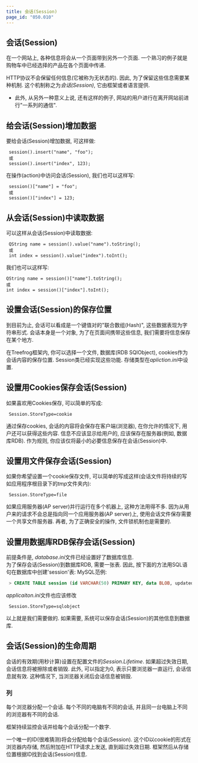 ```yaml
---
title: 会话(Session)
page_id: "050.010"
---
```


## 会话(Session)

在一个网站上, 各种信息将会从一个页面带到另外一个页面. 一个熟习的例子就是购物车中已经选择的产品在各个页面中传递.

HTTP协议不会保留任何信息(它被称为无状态的). 因此, 为了保留这些信息需要某种机制. 这个机制称之为*会话(Session)*, 它由框架或者语言提供.

- 此外, 从另外一种意义上说, 还有这样的例子, 网站的用户进行在离开网站前进行"一系列的通信".

## 给会话(Session)增加数据

要给会话(Session)增加数据, 可这样做:

```
 session().insert("name", "foo");
 或
 session().insert("index", 123);
```

在操作(action)中访问会话(Session), 我们也可以这样写:
```
 session()["name"] = "foo";
 或
 session()["index"] = 123;
```

## 从会话(Session)中读取数据

可以这样从会话(Session)中读取数据:

```
 QString name = session().value("name").toString();
 或
 int index = session().value("index").toInt();
```

我们也可以这样写:
 ```
 QString name = session()["name"].toString();
 或
 int index = session()["index"].toInt();
```

## 设置会话(Session)的保存位置

到目前为止, 会话可以看成是一个键值对的"联合数组(Hash)", 这些数据表现为字符串形式. 会话本身是一个对象, 为了在页面间携带这些信息, 我们需要将信息保存在某个地方.

在Treefrog框架内, 你可以选择一个文件, 数据库(RDB SQlObject), cookies作为会话内容的保存位置. Session类已经实现这些功能. 存储类型在*apliction.ini*中设置.

## 设置用Cookies保存会话(Session)

如果喜欢用Cookies保存, 可以简单的写成:

```
 Session.StoreType=cookie
```
 
通过保存cookies, 会话的内容将会保存在客户端(浏览器), 在你允许的情况下, 用户还可以获得这些内容. 信息不应该显示给用户的, 应该保存在服务器(例如, 数据库RDB). 作为规则, 你应该仅将最小的必要信息保存在会话(Session)中.
## 设置用文件保存会话(Session)
如果你希望设置一个cookie保存文件, 可以简单的写成这样(会话文件将持续的写如应用程序根目录下的*tmp*文件夹内):

```
 Session.StoreType=file
```

如果应用服务器(AP server)并行运行在多个机器上, 这种方法用得不多. 因为从用户来的请求不会总是指向同一个应用服务器(AP server)上, 使用会话文件保存需要一个共享文件服务器. 再者, 为了正确安全的操作, 文件锁机制也是需要的.

## 设置用数据库RDB保存会话(Session)

前提条件是, *database.ini*文件已经设置好了数据库信息.<br>
为了保存会话(Session)到数据库RDB, 需要一张表. 因此, 按下面的方法用SQL语句在数据库中创建'session'表:
MySQL范例:

```sql
 > CREATE TABLE session (id VARCHAR(50) PRIMARY KEY, data BLOB, updated_at TIMESTAMP);
```

*applicaiton.ini*文件也应该修改

```
 Session.StoreType=sqlobject
```

以上就是我们需要做的. 如果需要, 系统可以保存会话(Session)的其他信息到数据库.

## 会话(Session)的生命周期

会话的有效期(用秒计算)设置在配置文件的*Session.Lifetime*. 如果超过失效日期, 会话信息将被擦除或者销毁. 此外, 可以指定为0, 表示只要浏览器一直运行, 会话信息就有效. 这种情况下, 当浏览器关闭后会话信息被销毁.

### 列

每个浏览器分配一个会话. 每个不同的电脑有不同的会话, 并且同一台电脑上不同的浏览器有不同的会话.

框架持续监控会话并给每个会话分配一个数字.

一个唯一的ID(很难猜测)将会分配给每个会话(Session). 这个ID以cookie的形式在浏览器内存储, 然后附加在HTTP请求上发送, 直到超过失效日期. 框架然后从存储位置根据ID找到会话(Session)信息.
